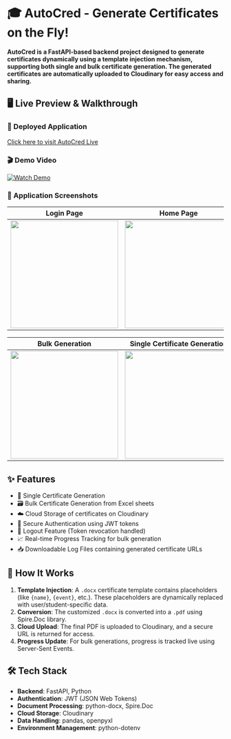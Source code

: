# 🎓 AutoCred - Generate Certificates on the Fly!

**AutoCred is a FastAPI-based backend project designed to generate certificates dynamically using a template injection mechanism, supporting both single and bulk certificate generation. The generated certificates are automatically uploaded to Cloudinary for easy access and sharing.**

## 🖥️ Live Preview & Walkthrough

### 🔗 Deployed Application
[Click here to visit AutoCred Live](https://devsoc-autocred-demo.vercel.app/)

### 🎬 Demo Video
[![Watch Demo](https://res.cloudinary.com/dkdeuduec/image/upload/v1745740358/home_a8oats.jpg)](https://res.cloudinary.com/dkdeuduec/video/upload/v1745740362/demo_tb8ykh.mp4)




### 📸 Application Screenshots

| Login Page | Home Page | Progress Bar | Success Modal |
|:----------:|:---------:|:-------------:|:-------------:|
| <img src="https://res.cloudinary.com/dkdeuduec/image/upload/v1745740358/login_eeou0k.jpg" width="250"/> | <img src="https://res.cloudinary.com/dkdeuduec/image/upload/v1745740358/home_a8oats.jpg" width="250"/> | <img src="https://res.cloudinary.com/dkdeuduec/image/upload/v1745740359/progress_qfqego.jpg" width="250"/> | <img src="https://res.cloudinary.com/dkdeuduec/image/upload/v1745740358/success_idhqpg.jpg" width="250"/> |

| Bulk Generation | Single Certificate Generation |
|:----------------:|:-----------------------------:|
| <img src="https://res.cloudinary.com/dkdeuduec/image/upload/v1745740359/bulk_rh9vam.jpg" width="250"/> | <img src="https://res.cloudinary.com/dkdeuduec/image/upload/v1745740358/single_ojwasz.jpg" width="250"/> |


## ✨ Features
<ul>
   <li>🧾 Single Certificate Generation</li>
   <li>🗃️ Bulk Certificate Generation from Excel sheets</li>
   <li>☁️ Cloud Storage of certificates on Cloudinary</li>
   <li>🔐 Secure Authentication using JWT tokens</li>
   <li>🚪 Logout Feature (Token revocation handled)</li>
   <li>📈 Real-time Progress Tracking for bulk generation</li>
   <li>📥 Downloadable Log Files containing generated certificate URLs</li>
</ul>

## 🧠 How It Works

1. **Template Injection**: A `.docx` certificate template contains placeholders (like `{name}`, `{event}`, etc.). These placeholders are dynamically replaced with user/student-specific data.
2. **Conversion**: The customized `.docx` is converted into a `.pdf` using Spire.Doc library.
3. **Cloud Upload**: The final PDF is uploaded to Cloudinary, and a secure URL is returned for access.
4. **Progress Update**: For bulk generations, progress is tracked live using Server-Sent Events.


## 🛠️ Tech Stack

- **Backend**: FastAPI, Python
- **Authentication**: JWT (JSON Web Tokens)
- **Document Processing**: python-docx, Spire.Doc
- **Cloud Storage**: Cloudinary
- **Data Handling**: pandas, openpyxl
- **Environment Management**: python-dotenv

